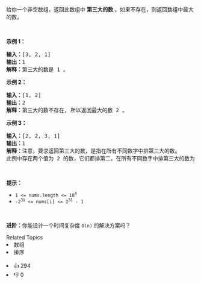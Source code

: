 <p>给你一个非空数组，返回此数组中 <strong>第三大的数</strong> 。如果不存在，则返回数组中最大的数。</p>

<p> </p>

<p><strong>示例 1：</strong></p>

<pre>
<strong>输入：</strong>[3, 2, 1]
<strong>输出：</strong>1
<strong>解释：</strong>第三大的数是 1 。</pre>

<p><strong>示例 2：</strong></p>

<pre>
<strong>输入：</strong>[1, 2]
<strong>输出：</strong>2
<strong>解释：</strong>第三大的数不存在, 所以返回最大的数 2 。
</pre>

<p><strong>示例 3：</strong></p>

<pre>
<strong>输入：</strong>[2, 2, 3, 1]
<strong>输出：</strong>1
<strong>解释：</strong>注意，要求返回第三大的数，是指在所有不同数字中排第三大的数。
此例中存在两个值为 2 的数，它们都排第二。在所有不同数字中排第三大的数为 1 。</pre>

<p> </p>

<p><strong>提示：</strong></p>

<ul>
	<li><code>1 <= nums.length <= 10<sup>4</sup></code></li>
	<li><code>-2<sup>31</sup> <= nums[i] <= 2<sup>31</sup> - 1</code></li>
</ul>

<p> </p>

<p><strong>进阶：</strong>你能设计一个时间复杂度 <code>O(n)</code> 的解决方案吗？</p>
<div><div>Related Topics</div><div><li>数组</li><li>排序</li></div></div><br><div><li>👍 294</li><li>👎 0</li></div>
